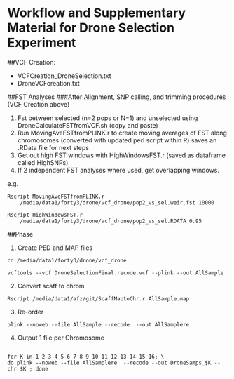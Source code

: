 # Workflow and Supplementary Material for Drone Selection Experiment









##VCF Creation:
- VCFCreation_DroneSelection.txt
- DroneVCFcreation.txt




##FST Analyses
###After Alignment, SNP calling, and trimming procedures (VCF Creation above)
1. Fst between selected (n=2 pops or N=1) and unselected using DroneCalculateFSTfromVCF.sh (copy and paste)
2. Run  MovingAveFSTfromPLINK.r <PLINK Fst> <WInsize> to create moving averages of FST along chromosomes (converted with updated perl script within R) saves an .RData file for next steps
3. Get out high FST windows with HighWindowsFST.r <RData> <cutoff> (saved as dataframe called HighSNPs)
4. If 2 independent FST analyses where used, get overlapping windows.

e.g.

<pre><code>Rscript MovingAveFSTfromPLINK.r 
	/media/data1/forty3/drone/vcf_drone/pop2_vs_sel.weir.fst 10000</code></pre>
<pre><code>Rscript HighWindowsFST.r 
	/media/data1/forty3/drone/vcf_drone/pop2_vs_sel.RDATA 0.95</code></pre>




##Phase
1. Create PED and MAP files
<pre><code>cd /media/data1/forty3/drone/vcf_drone</code></pre>
<pre><code>vcftools --vcf DroneSelectionFinal.recode.vcf --plink --out AllSample</code></pre>

2. Convert scaff to chrom
<pre><code>Rscript /media/data1/afz/git/ScaffMaptoChr.r AllSample.map</code></pre>

3. Re-order
<pre><code>plink --noweb --file AllSample --recode  --out AllSamplere</code></pre> 


4. Output 1 file per Chromosome
<pre><code>
for K in 1 2 3 4 5 6 7 8 9 10 11 12 13 14 15 16; \
do plink --noweb --file AllSamplere  --recode --out DroneSamps_$K --chr $K ; done
</code></pre> 









<!---

		5. Run Shapeit
		for K in  16 2 3 4 5 6 7 8 9 10 11 12 13 14 15 1; \
		do ./shapeit -P /media/data1/forty3/drone/vcf_drone/DroneSamps_$K -T 2 -O/media/data1/forty3/drone/vcf_drone/DroneSamps_$K.phased ; done




						haps=read.table(file="DroneSamps_6.phased.haps ")


						6. Add in Allelic information into 
						for K in  1 2 3 4 5 6 7 8 9 10 11 12 13 14 15 ; \
						do python  /home/sani/task1/Phased_Script_PP.py DroneSamps_16.phased.haps ; done


						plink --noweb --file DroneSamps_16.phased.haps --recode  --out test --chr $K


						R
						source("/media/data1/forty3/brock/scripts/GOgetter.r")
						source("/media/data1/forty3/brock/scripts/VarFunct.r")
						source("/media/data1/forty3/brock/scripts/movingavg.r")


						samp=read.table(file="DroneSamps_6.phased.sample",header=T)
						samp=samp[-1,];samp=samp[-3]
						samp=rbind(samp,samp);samp=samp[order(samp[,1]),]
						haps=read.table(file="DroneSamps_6.phased.haps",header=F)
						haps$zer=rep("0", nrow(haps))
						maps=haps[c(1,2,ncol(haps), 3)]
						write.list(maps, file="DroneSampsPH_6.map")
						haps=haps[-c(1,2,ncol(haps), 3,4,5)]
						haps1=as.matrix(haps)
						haps1[haps1=="0"]=23;haps1[haps1=="1"]=2;haps1[haps1=="23"]=1;
						
			
						thaps=cbind(maps, haps1)
						write.list(thaps, file="DroneSampsPH_6.tped")
						write.list(samp, file="DroneSampsPH_6.tfam")




#should trim these of R<0.2
plink --noweb --tfile DroneSampsPH_6  --indep 50 5 2 
plink --noweb --tfile DroneSampsPH_6  --extract plink.prune.in --make-bed --out DroneSampsPH_6P
plink --bfile DroneSampsPH_6P  --hap-window 3 --hap-assoc --mpheno 1 --pheno /media/data1/forty3/drone/vcf_drone/DronePhenoHB.txt --noweb

#should consider changing the model

plink --tfile DroneSampsPH_16  --assoc --qt-means --adjust --mpheno 1 --pheno /media/data1/forty3/drone/vcf_drone/DronePhenoHB.txt --noweb

plink --file DroneSamps_6  --assoc --qt-means --adjust --mpheno 1 --pheno /media/data1/forty3/drone/vcf_drone/DronePhenoHB.txt --noweb --out unphase


#testing SKAT
plink --tfile DroneSamps_16   --make-bed --out CHR16 --noweb		
plink --file DroneSamps_16   --recode12 --out CHR16 --noweb	

R
require("SKAT")
geno=read.table(file="CHR16.ped",header=F)






./famhap19 CHR16FAMMAP name2




					
						
				
## Associations
1. 




### Old, remove later
1. DronePLINKset.sh identifies high FST across the genome between selected and control populations, then 
2. Pass FST to DroneFST.r and identify high FST regions within the genome- outputs all SNPs within those regions (CandidateSNPs.snp)
3. DronePLINKset.sh uses a modified CandidateSNPs.snp (Candidates98_ALL.set ) to run the PLINK set test within each high FST region
4. DronePLINKset.sh uses  CandidateSNPs.snp to dientify independant SNPs within each region (called CandidateSET.xxx)
5. CandidateSET.xxx is then used for Recursive Partitioning and Regression Tree (RpartAssociations.r) 

















-->